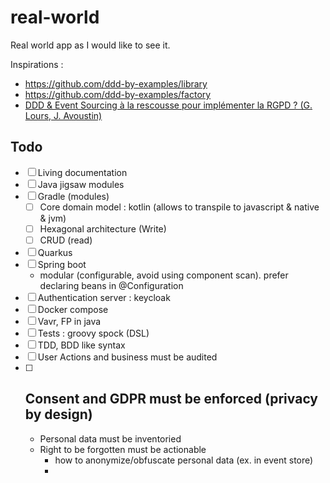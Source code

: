 # real-world
Real world app as I would like to see it.

Inspirations : 
- https://github.com/ddd-by-examples/library
- https://github.com/ddd-by-examples/factory
- [DDD & Event Sourcing à la rescousse pour implémenter la RGPD ? (G. Lours, J. Avoustin)](https://www.youtube.com/watch?v=RK4mrpro2B4)

## Todo

- [ ] Living documentation
- [ ] Java jigsaw modules
- [ ] Gradle (modules)
    - [ ] Core domain model : kotlin (allows to transpile to javascript & native & jvm) 
    - [ ] Hexagonal architecture (Write)
    - [ ] CRUD (read)
- [ ] Quarkus
- [ ] Spring boot
  - modular (configurable, avoid using component scan). prefer declaring beans in @Configuration
- [ ] Authentication server : keycloak
- [ ] Docker compose
- [ ] Vavr, FP in java 
- [ ] Tests : groovy spock (DSL)
- [ ] TDD, BDD like syntax
- [ ] User Actions and business must be audited
- [ ] Consent and GDPR must be enforced (privacy by design)
  - 
  - Personal data must be inventoried
  - Right to be forgotten must be actionable
    - how to anonymize/obfuscate personal data (ex. in event store)
    - 